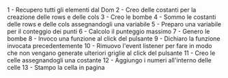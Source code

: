<!-- Scaletta -->

1 - Recupero tutti gli elementi dal Dom
2 - Creo delle costanti per la creazione delle rows e delle cols
3 - Creo le bombe
4 - Sommo le costanti delle rows e delle cols assegnandogli una variabile
5 - Preparo una variabile per il conteggio dei punti
6 - Calcolo il punteggio massimo
7 - Genero le bombe
8 - Invoco una funzione al click del pulsante
9 - Dichiaro la funzione invocata precedentemente
10 - Rimuovo l'event listener per fare in modo che non vengano generate ulteriori griglie al click del pulsante
11 - Creo le celle assegnandogli una costante
12 - Aggiungo i numeri all'interno delle celle
13 - Stampo la cella in pagina
